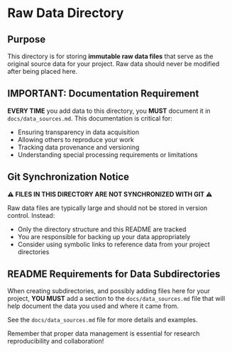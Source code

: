 # Raw Data Directory

## Purpose

This directory is for storing **immutable raw data files** that serve as the original source data for your project. Raw data should never be modified after being placed here.

## IMPORTANT: Documentation Requirement

**EVERY TIME** you add data to this directory, you **MUST** document it in `docs/data_sources.md`. This documentation is critical for:

- Ensuring transparency in data acquisition
- Allowing others to reproduce your work
- Tracking data provenance and versioning
- Understanding special processing requirements or limitations

## Git Synchronization Notice

**⚠️ FILES IN THIS DIRECTORY ARE NOT SYNCHRONIZED WITH GIT ⚠️**

Raw data files are typically large and should not be stored in version control. Instead:

- Only the directory structure and this README are tracked
- You are responsible for backing up your data appropriately
- Consider using symbolic links to reference data from your project directories

## README Requirements for Data Subdirectories

When creating subdirectories, and possibly adding files here for your project,
**YOU MUST** add a section to the `docs/data_sources.md` file that will help
document the data you used and where it came from.

See the `docs/data_sources.md` file for more details and examples.

Remember that proper data management is essential for research reproducibility and collaboration!
